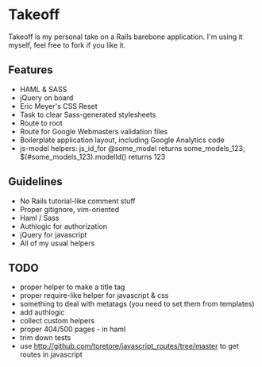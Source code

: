 # Takeoff 

Takeoff is my personal take on a Rails barebone application. I'm using it myself, feel free to fork if you like it.

## Features

* HAML &amp; SASS
* jQuery on board
* Eric Meyer's CSS Reset
* Task to clear Sass-generated stylesheets
* Route to root 
* Route for Google Webmasters validation files
* Boilerplate application layout, including Google Analytics code
* js-model helpers: js_id_for @some_model returns some_models_123; $(#some_models_123).modelId() returns 123

## Guidelines

* No Rails tutorial-like comment stuff
* Proper gitignore, vim-oriented
* Haml / Sass
* Authlogic for authorization
* jQuery for javascript
* All of my usual helpers

## TODO

* proper helper to make a title tag
* proper require-like helper for javascript &amp; css
* something to deal with metatags (you need to set them from templates)
* add authlogic
* collect custom helpers
* proper 404/500 pages - in haml
* trim down tests
* use http://github.com/toretore/javascript_routes/tree/master to get routes in javascript
